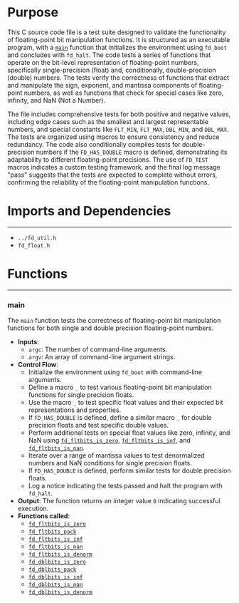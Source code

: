 # Purpose
This C source code file is a test suite designed to validate the functionality of floating-point bit manipulation functions. It is structured as an executable program, with a [`main`](#main) function that initializes the environment using `fd_boot` and concludes with `fd_halt`. The code tests a series of functions that operate on the bit-level representation of floating-point numbers, specifically single-precision (float) and, conditionally, double-precision (double) numbers. The tests verify the correctness of functions that extract and manipulate the sign, exponent, and mantissa components of floating-point numbers, as well as functions that check for special cases like zero, infinity, and NaN (Not a Number).

The file includes comprehensive tests for both positive and negative values, including edge cases such as the smallest and largest representable numbers, and special constants like `FLT_MIN`, `FLT_MAX`, `DBL_MIN`, and `DBL_MAX`. The tests are organized using macros to ensure consistency and reduce redundancy. The code also conditionally compiles tests for double-precision numbers if the `FD_HAS_DOUBLE` macro is defined, demonstrating its adaptability to different floating-point precisions. The use of `FD_TEST` macros indicates a custom testing framework, and the final log message "pass" suggests that the tests are expected to complete without errors, confirming the reliability of the floating-point manipulation functions.
# Imports and Dependencies

---
- `../fd_util.h`
- `fd_float.h`


# Functions

---
### main<!-- {{#callable:main}} -->
The `main` function tests the correctness of floating-point bit manipulation functions for both single and double precision floating-point numbers.
- **Inputs**:
    - `argc`: The number of command-line arguments.
    - `argv`: An array of command-line argument strings.
- **Control Flow**:
    - Initialize the environment using `fd_boot` with command-line arguments.
    - Define a macro `_` to test various floating-point bit manipulation functions for single precision floats.
    - Use the macro `_` to test specific float values and their expected bit representations and properties.
    - If `FD_HAS_DOUBLE` is defined, define a similar macro `_` for double precision floats and test specific double values.
    - Perform additional tests on special float values like zero, infinity, and NaN using [`fd_fltbits_is_zero`](fd_float.h.driver.md#fd_fltbits_is_zero), [`fd_fltbits_is_inf`](fd_float.h.driver.md#fd_fltbits_is_inf), and [`fd_fltbits_is_nan`](fd_float.h.driver.md#fd_fltbits_is_nan).
    - Iterate over a range of mantissa values to test denormalized numbers and NaN conditions for single precision floats.
    - If `FD_HAS_DOUBLE` is defined, perform similar tests for double precision floats.
    - Log a notice indicating the tests passed and halt the program with `fd_halt`.
- **Output**: The function returns an integer value `0` indicating successful execution.
- **Functions called**:
    - [`fd_fltbits_is_zero`](fd_float.h.driver.md#fd_fltbits_is_zero)
    - [`fd_fltbits_pack`](fd_float.h.driver.md#fd_fltbits_pack)
    - [`fd_fltbits_is_inf`](fd_float.h.driver.md#fd_fltbits_is_inf)
    - [`fd_fltbits_is_nan`](fd_float.h.driver.md#fd_fltbits_is_nan)
    - [`fd_fltbits_is_denorm`](fd_float.h.driver.md#fd_fltbits_is_denorm)
    - [`fd_dblbits_is_zero`](fd_float.h.driver.md#fd_dblbits_is_zero)
    - [`fd_dblbits_pack`](fd_float.h.driver.md#fd_dblbits_pack)
    - [`fd_dblbits_is_inf`](fd_float.h.driver.md#fd_dblbits_is_inf)
    - [`fd_dblbits_is_nan`](fd_float.h.driver.md#fd_dblbits_is_nan)
    - [`fd_dblbits_is_denorm`](fd_float.h.driver.md#fd_dblbits_is_denorm)


